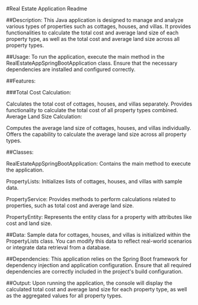 #Real Estate Application Readme

##Description:
This Java application is designed to manage and analyze various types of properties such as cottages, houses, and villas. It provides functionalities to calculate the total cost and average land size of each property type, as well as the total cost and average land size across all property types.

##Usage:
To run the application, execute the main method in the RealEstateAppSpringBootApplication class. Ensure that the necessary dependencies are installed and configured correctly.

##Features:

###Total Cost Calculation:

Calculates the total cost of cottages, houses, and villas separately.
Provides functionality to calculate the total cost of all property types combined.
Average Land Size Calculation:

Computes the average land size of cottages, houses, and villas individually.
Offers the capability to calculate the average land size across all property types.

##Classes:

RealEstateAppSpringBootApplication:
Contains the main method to execute the application.

PropertyLists:
Initializes lists of cottages, houses, and villas with sample data.

PropertyService:
Provides methods to perform calculations related to properties, such as total cost and average land size.

PropertyEntity:
Represents the entity class for a property with attributes like cost and land size.

##Data:
Sample data for cottages, houses, and villas is initialized within the PropertyLists class. You can modify this data to reflect real-world scenarios or integrate data retrieval from a database.

##Dependencies:
This application relies on the Spring Boot framework for dependency injection and application configuration. Ensure that all required dependencies are correctly included in the project's build configuration.

##Output:
Upon running the application, the console will display the calculated total cost and average land size for each property type, as well as the aggregated values for all property types.
